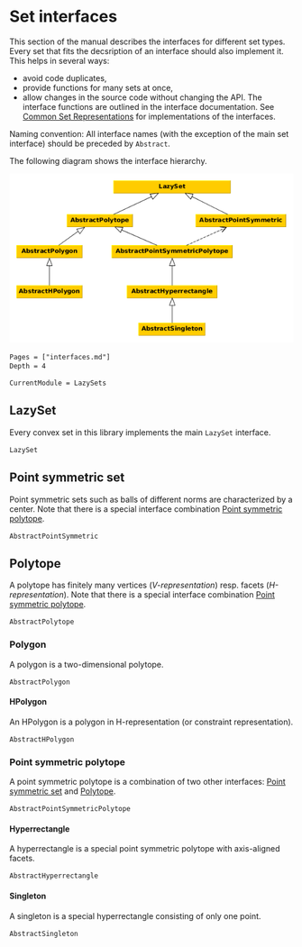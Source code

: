 # Set interfaces

This section of the manual describes the interfaces for different set types.
Every set that fits the decsription of an interface should also implement it.
This helps in several ways:
- avoid code duplicates,
- provide functions for many sets at once,
- allow changes in the source code without changing the API.
The interface functions are outlined in the interface documentation.
See [Common Set Representations](@ref) for implementations of the interfaces.

Naming convention:
All interface names (with the exception of the main set interface) should be
preceded by `Abstract`.

The following diagram shows the interface hierarchy.

![../assets/interfaces.png](../assets/interfaces.png)

```@contents
Pages = ["interfaces.md"]
Depth = 4
```

```@meta
CurrentModule = LazySets
```

## LazySet

Every convex set in this library implements the main `LazySet` interface.

```@docs
LazySet
```

## Point symmetric set

Point symmetric sets such as balls of different norms are characterized by a
center.
Note that there is a special interface combination
[Point symmetric polytope](@ref).

```@docs
AbstractPointSymmetric
```

## Polytope

A polytope has finitely many vertices (*V-representation*) resp. facets
(*H-representation*).
Note that there is a special interface combination
[Point symmetric polytope](@ref).

```@docs
AbstractPolytope
```

### Polygon

A polygon is a two-dimensional polytope.

```@docs
AbstractPolygon
```

#### HPolygon

An HPolygon is a polygon in H-representation (or constraint representation).

```@docs
AbstractHPolygon
```

### Point symmetric polytope

A point symmetric polytope is a combination of two other interfaces:
[Point symmetric set](@ref) and [Polytope](@ref).

```@docs
AbstractPointSymmetricPolytope
```

#### Hyperrectangle

A hyperrectangle is a special point symmetric polytope with axis-aligned facets.

```@docs
AbstractHyperrectangle
```

#### Singleton

A singleton is a special hyperrectangle consisting of only one point.

```@docs
AbstractSingleton
```